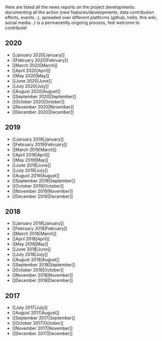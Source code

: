 <!-- LANG:EN, title="News"-->
Here are listed all the news reports on the project developments: documenting all the action (new features/developments, data contribution efforts, events...), spreaded over different platforms (github, trello, this wiki, social media...) is a permanently ongoing process, feel welcome to contribute!
## 2020
* [[January 2020|January]]
* [[February 2020|February]]
* [[March 2020|March]]
* [[April 2020|April]]
* [[May 2020|May]]
* [[June 2020|June]]
* [[July 2020|July]]
* [[August 2020|August]]
* [[September 2020|September]]
* [[October 2020|October]]
* [[November 2020|November]]
* [[December 2020|December]]

## 2019
* [[January 2019|January]]
* [[February 2019|February]]
* [[March 2019|March]]
* [[April 2019|April]]
* [[May 2019|May]]
* [[June 2019|June]]
* [[July 2019|July]]
* [[August 2019|August]]
* [[September 2019|September]]
* [[October 2019|October]]
* [[November 2019|November]]
* [[December 2019|December]]

## 2018
* [[January 2018|January]]
* [[February 2018|February]]
* [[March 2018|March]]
* [[April 2018|April]]
* [[May 2018|May]]
* [[June 2018|June]]
* [[July 2018|July]]
* [[August 2018|August]]
* [[September 2018|September]]
* [[October 2018|October]]
* [[November 2018|November]]
* [[December 2018|December]]

## 2017
* [[July 2017|July]]
* [[August 2017|August]]
* [[September 2017|September]]
* [[October 2017|October]]
* [[November 2017|November]]
* [[December 2017|December]]